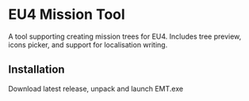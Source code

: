 # EU4 Mission Tool
A tool supporting creating mission trees for EU4. Includes tree preview, icons picker, and support for localisation writing.

## Installation
Download latest release, unpack and launch EMT.exe
